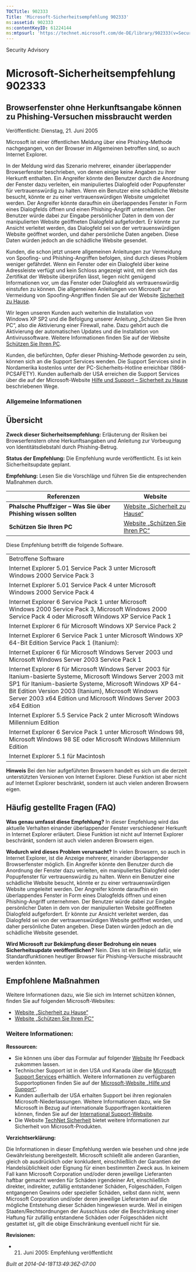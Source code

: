 ```yaml
---
TOCTitle: 902333
Title: 'Microsoft-Sicherheitsempfehlung 902333'
ms:assetid: 902333
ms:contentKeyID: 61224144
ms:mtpsurl: 'https://technet.microsoft.com/de-DE/library/902333(v=Security.10)'
---
```


Security Advisory

Microsoft-Sicherheitsempfehlung 902333
======================================

Browserfenster ohne Herkunftsangabe können zu Phishing-Versuchen missbraucht werden
-----------------------------------------------------------------------------------

Veröffentlicht: Dienstag, 21. Juni 2005

Microsoft ist einer öffentlichen Meldung über eine Phishing-Methode nachgegangen, von der Browser im Allgemeinen betroffen sind, so auch Internet Explorer.

In der Meldung wird das Szenario mehrerer, einander überlappender Browserfenster beschrieben, von denen einige keine Angaben zu ihrer Herkunft enthalten. Ein Angreifer könnte den Benutzer durch die Anordnung der Fenster dazu verleiten, ein manipuliertes Dialogfeld oder Popupfenster für vertrauenswürdig zu halten. Wenn ein Benutzer eine schädliche Website besucht, könnte er zu einer vertrauenswürdigen Website umgeleitet werden. Der Angreifer könnte daraufhin ein überlappendes Fenster in Form eines Dialogfelds öffnen und einen Phishing-Angriff unternehmen. Der Benutzer würde dabei zur Eingabe persönlicher Daten in dem von der manipulierten Website geöffneten Dialogfeld aufgefordert. Er könnte zur Ansicht verleitet werden, das Dialogfeld sei von der vertrauenswürdigen Website geöffnet worden, und daher persönliche Daten angeben. Diese Daten würden jedoch an die schädliche Website gesendet.

Kunden, die schon jetzt unsere allgemeinen Anleitungen zur Vermeidung von Spoofing- und Phishing-Angriffen befolgen, sind durch dieses Problem weniger gefährdet. Wenn ein Fenster oder ein Dialogfeld über keine Adressleiste verfügt und kein Schloss angezeigt wird, mit dem sich das Zertifikat der Website überprüfen lässt, liegen nicht genügend Informationen vor, um das Fenster oder Dialogfeld als vertrauenswürdig einstufen zu können. Die allgemeinen Anleitungen von Microsoft zur Vermeidung von Spoofing-Angriffen finden Sie auf der Website [Sicherheit zu Hause](http://www.microsoft.com/germany/athome/security/email/phishing.mspx).

Wir legen unseren Kunden auch weiterhin die Installation von Windows XP SP2 und die Befolgung unserer Anleitung „Schützen Sie Ihren PC“, also die Aktivierung einer Firewall, nahe. Dazu gehört auch die Aktivierung der automatischen Updates und die Installation von Antivirussoftware. Weitere Informationen finden Sie auf der Website [Schützen Sie Ihren PC](http://www.microsoft.com/germany/athome/security/protect/default.mspx).

Kunden, die befürchten, Opfer dieser Phishing-Methode geworden zu sein, können sich an die Support Services wenden. Die Support Services sind in Nordamerika kostenlos unter der PC-Sicherheits-Hotline erreichbar (1866-PCSAFETY). Kunden außerhalb der USA erreichen die Support Services über die auf der Microsoft-Website [Hilfe und Support – Sicherheit zu Hause](http://support.microsoft.com/security/) beschriebenen Wege.

### Allgemeine Informationen

Übersicht
---------

**Zweck dieser Sicherheitsempfehlung:** Erläuterung der Risiken bei Browserfenstern ohne Herkunftsangaben und Anleitung zur Vorbeugung von Identitätsdiebstahl durch Phishing-Betrug.

**Status der Empfehlung:** Die Empfehlung wurde veröffentlicht. Es ist kein Sicherheitsupdate geplant.

**Empfehlung:** Lesen Sie die Vorschläge und führen Sie die entsprechenden Maßnahmen durch.

| Referenzen                                                     | Website                                                                                                  |
|----------------------------------------------------------------|----------------------------------------------------------------------------------------------------------|
| **Phalsche Phuffziger – Was Sie über Phishing wissen sollten** | [Website „Sicherheit zu Hause“](http://www.microsoft.com/germany/athome/security/email/phishing.mspx)    |
| **Schützen Sie Ihren PC**                                      | [Website „Schützen Sie Ihren PC“](http://www.microsoft.com/germany/athome/security/protect/default.mspx) |

Diese Empfehlung betrifft die folgende Software.

|                                                                                                                                                                                                                                                                                                             |
|-------------------------------------------------------------------------------------------------------------------------------------------------------------------------------------------------------------------------------------------------------------------------------------------------------------|
| Betroffene Software                                                                                                                                                                                                                                                                                         |
| Internet Explorer 5.01 Service Pack 3 unter Microsoft Windows 2000 Service Pack 3                                                                                                                                                                                                                           |
| Internet Explorer 5.01 Service Pack 4 unter Microsoft Windows 2000 Service Pack 4                                                                                                                                                                                                                           |
| Internet Explorer 6 Service Pack 1 unter Microsoft Windows 2000 Service Pack 3, Microsoft Windows 2000 Service Pack 4 oder Microsoft Windows XP Service Pack 1                                                                                                                                              |
| Internet Explorer 6 für Microsoft Windows XP Service Pack 2                                                                                                                                                                                                                                                 |
| Internet Explorer 6 Service Pack 1 unter Microsoft Windows XP 64-Bit Edition Service Pack 1 (Itanium):                                                                                                                                                                                                      |
| Internet Explorer 6 für Microsoft Windows Server 2003 und Microsoft Windows Server 2003 Service Pack 1                                                                                                                                                                                                      |
| Internet Explorer 6 für Microsoft Windows Server 2003 für Itanium-basierte Systeme, Microsoft Windows Server 2003 mit SP1 für Itanium-basierte Systeme, Microsoft Windows XP 64-Bit Edition Version 2003 (Itanium), Microsoft Windows Server 2003 x64 Edition und Microsoft Windows Server 2003 x64 Edition |
| Internet Explorer 5.5 Service Pack 2 unter Microsoft Windows Millennium Edition                                                                                                                                                                                                                             |
| Internet Explorer 6 Service Pack 1 unter Microsoft Windows 98, Microsoft Windows 98 SE oder Microsoft Windows Millennium Edition                                                                                                                                                                            |
| Internet Explorer 5.1 für Macintosh                                                                                                                                                                                                                                                                         |

**Hinweis** Bei den hier aufgeführten Browsern handelt es sich um die derzeit unterstützten Versionen von Internet Explorer. Diese Funktion ist aber nicht auf Internet Explorer beschränkt, sondern ist auch vielen anderen Browsern eigen.

Häufig gestellte Fragen (FAQ)
-----------------------------

**Was genau umfasst diese Empfehlung?**
In dieser Empfehlung wird das aktuelle Verhalten einander überlappender Fenster verschiedener Herkunft in Internet Explorer erläutert. Diese Funktion ist nicht auf Internet Explorer beschränkt, sondern ist auch vielen anderen Browsern eigen.

**Wodurch wird dieses Problem verursacht?**
In vielen Browsern, so auch in Internet Explorer, ist die Anzeige mehrerer, einander überlappender Browserfenster möglich. Ein Angreifer könnte den Benutzer durch die Anordnung der Fenster dazu verleiten, ein manipuliertes Dialogfeld oder Popupfenster für vertrauenswürdig zu halten. Wenn ein Benutzer eine schädliche Website besucht, könnte er zu einer vertrauenswürdigen Website umgeleitet werden. Der Angreifer könnte daraufhin ein überlappendes Fenster in Form eines Dialogfelds öffnen und einen Phishing-Angriff unternehmen. Der Benutzer würde dabei zur Eingabe persönlicher Daten in dem von der manipulierten Website geöffneten Dialogfeld aufgefordert. Er könnte zur Ansicht verleitet werden, das Dialogfeld sei von der vertrauenswürdigen Website geöffnet worden, und daher persönliche Daten angeben. Diese Daten würden jedoch an die schädliche Website gesendet.

**Wird Microsoft zur Bekämpfung dieser Bedrohung ein neues Sicherheitsupdate veröffentlichen?**
Nein. Dies ist ein Beispiel dafür, wie Standardfunktionen heutiger Browser für Phishing-Versuche missbraucht werden könnten.

Empfohlene Maßnahmen
--------------------

Weitere Informationen dazu, wie Sie sich im Internet schützen können, finden Sie auf folgenden Microsoft-Websites:

-   [Website „Sicherheit zu Hause“](http://www.microsoft.com/germany/athome/security/email/phishing.mspx)
-   [Website „Schützen Sie Ihren PC“](http://www.microsoft.com/germany/consumer/sicherheit/protect/default.mspx)

### Weitere Informationen:

**Ressourcen:**

-   Sie können uns über das Formular auf folgender [Website](https://support.microsoft.com/common/survey.aspx?scid=sw;en;1257&amp;showpage=1&amp;ws=technet&amp;sd=tech) Ihr Feedback zukommen lassen.
-   Technischer Support ist in den USA und Kanada über die [Microsoft Support Services](http://go.microsoft.com/fwlink/?linkid=21131) erhältlich. Weitere Informationen zu verfügbaren Supportoptionen finden Sie auf der [Microsoft-Website „Hilfe und Support“](http://support.microsoft.com/).
-   Kunden außerhalb der USA erhalten Support bei ihren regionalen Microsoft-Niederlassungen. Weitere Informationen dazu, wie Sie Microsoft in Bezug auf internationale Supportfragen kontaktieren können, finden Sie auf der [International Support-Website](http://go.microsoft.com/fwlink/?linkid=21155).
-   Die Website [TechNet Sicherheit](http://www.microsoft.com/germany/technet/sicherheit/default.mspx) bietet weitere Informationen zur Sicherheit von Microsoft-Produkten.

**Verzichtserklärung:**

Die Informationen in dieser Empfehlung werden wie besehen und ohne jede Gewährleistung bereitgestellt. Microsoft schließt alle anderen Garantien, gleich ob ausdrücklich oder konkludent, einschließlich der Garantien der Handelsüblichkeit oder Eignung für einen bestimmten Zweck aus. In keinem Fall kann Microsoft Corporation und/oder deren jeweilige Lieferanten haftbar gemacht werden für Schäden irgendeiner Art, einschließlich direkter, indirekter, zufällig entstandener Schäden, Folgeschäden, Folgen entgangenen Gewinns oder spezieller Schäden, selbst dann nicht, wenn Microsoft Corporation und/oder deren jeweilige Lieferanten auf die mögliche Entstehung dieser Schäden hingewiesen wurde. Weil in einigen Staaten/Rechtsordnungen der Ausschluss oder die Beschränkung einer Haftung für zufällig entstandene Schäden oder Folgeschäden nicht gestattet ist, gilt die obige Einschränkung eventuell nicht für sie.

**Revisionen:**

-   21. Juni 2005: Empfehlung veröffentlicht

*Built at 2014-04-18T13:49:36Z-07:00*
